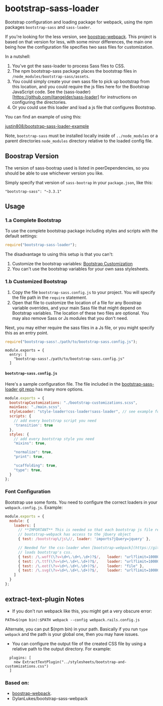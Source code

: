 bootstrap-sass-loader
=================

Bootstrap configuration and loading package for webpack, using the npm packages `bootstrap-sass` and `sass-loader`.

If you're looking for the less version, see [boostrap-webpack](https://github.com/bline/bootstrap-webpack). This project
is based on that version for less, with some minor differences, the main one being how the configuration file specifies
two sass files for customization.

In a nutshell:

1. You've got the sass-loader to process Sass files to CSS.
2. The npm bootstrap-sass package places the bootstrap files in `/node_modules/bootstrap-sass/assets`.
3. You could simply create your own sass file to pick up bootstrap from this location, and you could require the js
   files here for the Bootstrap JavaScript code. See the (sass-loader)[https://github.com/jtangelder/sass-loader] for
   instructions on configuring the directories.
4. Or you could use this loader and load a js file that configures Bootstrap.

You can find an example of using this:

[justin808/bootstrap-sass-loader-example](https://github.com/justin808/bootstrap-sass-loader-example)

Note, `bootstrap-sass` must be installed locally inside of `../node_modules` or a parent directories `node_modules`
directory relative to the loaded config file.

Boostrap Version
---
The version of sass-bootrap used is listed in peerDependencies, so you should be able to use whichever version you like.

Simply specify that version of `sass-bootrap` in your `package.json`, like this:

    "bootstrap-sass": "~3.3.1"


Usage
-----

### 1.a Complete Bootstrap

To use the complete bootstrap package including styles and scripts with the default settings:

``` javascript
require("bootstrap-sass-loader");
```

The disadvantage to using this setup is that you can't:

1. Customize the bootstrap variables: [Bootstrap Customization](http://getbootstrap.com/customize/)
2. You can't use the bootstrap variables for your own sass stylesheets.

### 1.b Customized Bootstrap

1. Copy the file `bootstrap-sass.config.js` to your project. You will specify the file path in the `require` statement.
2. Open that file to customize the location of a file for any Boostrap variable overrides, and your main Sass file that
   might depend on Bootstrap variables. The location of these two files are optional. You may also remove Sass or Js
   modules that you don't need.

Next, you may either require the sass files in a Js file, or you might specify this as an entry point.

```javascript
require("bootstrap-sass!./path/to/bootstrap-sass.config.js");
```

```
module.exports = {
  entry: [
    "bootstrap-sass!./path/to/bootstrap-sass.config.js"
  ]
```

#### `bootstrap-sass.config.js`

Here's a sample configuration file. The file included in the [bootstrap-sass-loader git repo](https://github.com/justin808/bootstrap-sass-loader/blob/master/bootstrap-sass.config.js)
has many more options.

``` javascript
module.exports = {
  bootstrapCustomizations: "./bootstrap-customizations.scss",
  mainSass: "./main.scss",
  styleLoader: "style-loader!css-loader!sass-loader", // see example for the ExtractTextPlugin
  scripts: {
    // add every bootstrap script you need
    'transition': true
  },
  styles: {
    // add every bootstrap style you need
    "mixins": true,

    "normalize": true,
    "print": true,

    "scaffolding": true,
    "type": true,
  }
};
```

### Font Configuration
Bootstrap use some fonts. You need to configure the correct loaders in your `webpack.config.js`. Example:

``` javascript
module.exports = {
  module: {
    loaders: [
      // **IMPORTANT** This is needed so that each bootstrap js file required by
      // bootstrap-webpack has access to the jQuery object
      { test: /bootstrap\/js\//, loader: 'imports?jQuery=jquery' },

      // Needed for the css-loader when [bootstrap-webpack](https://github.com/bline/bootstrap-webpack)
      // loads bootstrap's css.
      { test: /\.woff(\?v=\d+\.\d+\.\d+)?$/,   loader: "url?limit=10000&minetype=application/font-woff" },
      { test: /\.ttf(\?v=\d+\.\d+\.\d+)?$/,    loader: "url?limit=10000&minetype=application/octet-stream" },
      { test: /\.eot(\?v=\d+\.\d+\.\d+)?$/,    loader: "file" },
      { test: /\.svg(\?v=\d+\.\d+\.\d+)?$/,    loader: "url?limit=10000&minetype=image/svg+xml" }
    ]
  }
};
```

## extract-text-plugin Notes
* If you don't run webpack like this, you might get a very obscure error:
```
PATH=$(npm bin):$PATH webpack --config webpack.rails.config.js
```

Alternate, you can put $(npm bin) in your path. Basically if you run `type webpack` and the path is your global one, then
you may have issues.

* You can configure the output file of the created CSS file by using a relative path to the output directory. For example:
```
  plugins: [
    new ExtractTextPlugin("../stylesheets/bootstrap-and-customizations.css")
  ]
```

### Based on:
* [boostrap-webpack](https://github.com/bline/bootstrap-webpack).
* DylanLukes/bootstrap-sass-webpack

